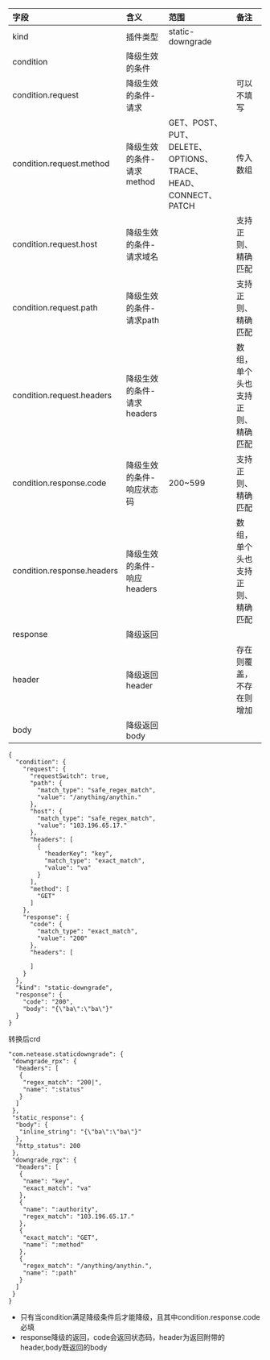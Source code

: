 | 字段             | 含义         | 范围               | 备注           |
|:---------------|:-----------|:-----------------|:-------------|
| kind           | 插件类型       | static-downgrade |              |
| condition      | 降级生效的条件    |                  |              |
| condition.request | 降级生效的条件-请求 |                  | 可以不填写             |
| condition.request.method | 降级生效的条件-请求method | GET、POST、PUT、DELETE、OPTIONS、TRACE、HEAD、CONNECT、PATCH | 传入数组 |
| condition.request.host   | 降级生效的条件-请求域名   |   | 支持正则、精确匹配 |
| condition.request.path   | 降级生效的条件-请求path   |   | 支持正则、精确匹配 |
| condition.request.headers | 降级生效的条件-请求headers |  | 数组，单个头也支持正则、精确匹配 |
| condition.response.code | 降级生效的条件-响应状态码 | 200~599 | 支持正则、精确匹配 |
| condition.response.headers | 降级生效的条件-响应headers |  | 数组，单个头也支持正则、精确匹配 |
| response       | 降级返回       |                  |              |    |
| header         | 降级返回header |                  | 存在则覆盖，不存在则增加 |    |
| body           | 降级返回body   |                  |              |    |
```
{
  "condition": {
    "request": {
      "requestSwitch": true,
      "path": {
        "match_type": "safe_regex_match",
        "value": "/anything/anythin."
      },
      "host": {
        "match_type": "safe_regex_match",
        "value": "103.196.65.17."
      },
      "headers": [
        {
          "headerKey": "key",
          "match_type": "exact_match",
          "value": "va"
        }
      ],
      "method": [
        "GET"
      ]
    },
    "response": {
      "code": {
        "match_type": "exact_match",
        "value": "200"
      },
      "headers": [
        
      ]
    }
  },
  "kind": "static-downgrade",
  "response": {
    "code": "200",
    "body": "{\"ba\":\"ba\"}"
  }
}

```
转换后crd
```
"com.netease.staticdowngrade": {
 "downgrade_rpx": {
  "headers": [
   {
    "regex_match": "200|",
    "name": ":status"
   }
  ]
 },
 "static_response": {
  "body": {
   "inline_string": "{\"ba\":\"ba\"}"
  },
  "http_status": 200
 },
 "downgrade_rqx": {
  "headers": [
   {
    "name": "key",
    "exact_match": "va"
   },
   {
    "name": ":authority",
    "regex_match": "103.196.65.17."
   },
   {
    "exact_match": "GET",
    "name": ":method"
   },
   {
    "regex_match": "/anything/anythin.",
    "name": ":path"
   }
  ]
 }
}

```

- 只有当condition满足降级条件后才能降级，且其中condition.response.code必填
- response降级的返回，code会返回状态码，header为返回附带的header,body既返回的body